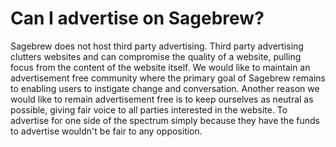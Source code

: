 # Can I advertise on Sagebrew? #
Sagebrew does not host third party advertising. Third party 
advertising clutters websites and can compromise the quality of a website, 
pulling focus from the content of the website itself. We would like to 
maintain an advertisement free community where the primary goal of Sagebrew remains to
enabling users to instigate change and conversation. Another 
reason we would like to remain advertisement free is to keep ourselves as 
neutral as possible, giving fair voice to all parties interested in the 
website. To advertise for one side of the spectrum simply because they
have the funds to advertise wouldn't be fair to any opposition. 
